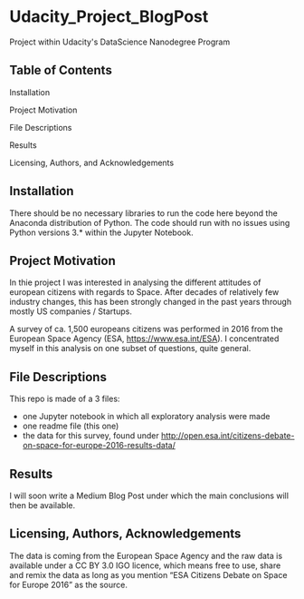 # Udacity_Project_BlogPost
Project within Udacity's DataScience Nanodegree Program

## Table of Contents

Installation

Project Motivation

File Descriptions

Results

Licensing, Authors, and Acknowledgements

## Installation
There should be no necessary libraries to run the code here beyond the Anaconda distribution of Python. The code should run with no issues using Python versions 3.* within the Jupyter Notebook.

## Project Motivation
In thie project I was interested in analysing the different attitudes of european citizens with regards to Space. After decades of relatively few industry changes, this has been strongly changed in the past years through mostly US companies / Startups.

A survey of ca. 1,500 europeans citizens was performed in 2016 from the European Space Agency (ESA, https://www.esa.int/ESA). I concentrated myself in this analysis on one subset of questions, quite general.

## File Descriptions
This repo is made of a 3 files: 
- one Jupyter notebook in which all exploratory analysis were made
- one readme file (this one)
- the data for this survey, found under http://open.esa.int/citizens-debate-on-space-for-europe-2016-results-data/

## Results
I will soon write a Medium Blog Post under which the main conclusions will then be available.

## Licensing, Authors, Acknowledgements
The data is coming from the European Space Agency and the raw data is available under a CC BY 3.0 IGO licence, which means free to use, share and remix the data as long as you mention “ESA Citizens Debate on Space for Europe 2016” as the source.
